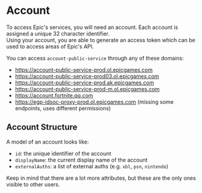 # Account
To access Epic's services, you will need an account. Each account is assigned a unique 32 character identifier.  
Using your account, you are able to generate an access token which can be used to access areas of Epic's API.

You can access `account-public-service` through any of these domains:
- https://account-public-service-prod.ol.epicgames.com
- https://account-public-service-prod03.ol.epicgames.com
- https://account-public-service-prod.ak.epicgames.com
- https://account-public-service-prod-m.ol.epicgames.com
- https://account.fortnite.qq.com
- https://egp-idsoc-proxy-prod.ol.epicgames.com (missing some endpoints, uses different permissions)

## Account Structure
A model of an account looks like:
- `id`: the unique identifier of the account
- `displayName`: the current display name of the account
- `externalAuths`: a list of external auths (e.g. `xbl`, `psn`, `nintendo`)

Keep in mind that there are a lot more attributes, but these are the only ones visible to other users.
